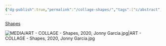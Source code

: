 ```yaml
---
{"dg-publish":true,"permalink":"/collage-shapes/","tags":["c/abstract","c/flat-background","c/colour-blue","c/colour-purple","c/shape","c/line","collage/year-2020","collage/landscape"],"created":"2024-06-28T12:56:50.000-04:00","updated":"2025-09-10T10:19:55.277-04:00"}
---
```



[Shapes](https://www.instagram.com/p/B7mowSnhPuy/)

![MEDIA/ART - COLLAGE - Shapes, 2020, Jonny Garcia.jpg|ART - COLLAGE - Shapes, 2020, Jonny Garcia.jpg](/img/user/MEDIA/ART%20-%20COLLAGE%20-%20Shapes,%202020,%20Jonny%20Garcia.jpg)
